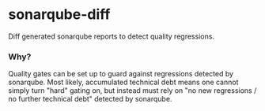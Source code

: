 # sonarqube-diff 

Diff generated sonarqube reports to detect quality regressions.

### Why?

Quality gates can be set up to guard against regressions detected by sonarqube.
Most likely, accumulated technical debt means one cannot simply turn "hard" gating on, but instead must rely on "no new regressions / no further technical debt" detected by sonarqube.
